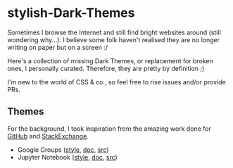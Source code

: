 # stylish-Dark-Themes

Sometimes I browse the Internet and still find bright websites around (still wondering why...).
I believe some folk haven't realised they are no longer writing on paper but on a screen :/

Here's a collection of missing Dark Themes, or replacement for broken ones, I personally curated.
Therefore, they are pretty by definition ;)

I'm new to the world of CSS & co., so feel free to rise issues and/or provide PRs.

## Themes

For the background, I took inspiration from the amazing work done for [GitHub](https://github.com/StylishThemes/GitHub-Dark) and [StackExchange](https://github.com/StylishThemes/StackOverflow-Dark).

 - Google Groups ([style](https://userstyles.org/styles/153180/), [doc](google-groups.md), [src](google-groups.css))
 - Jupyter Notebook ([style](https://userstyles.org/styles/153443/), [doc](jupyter-notebook.md), [src](jupyter-notebook.css))
